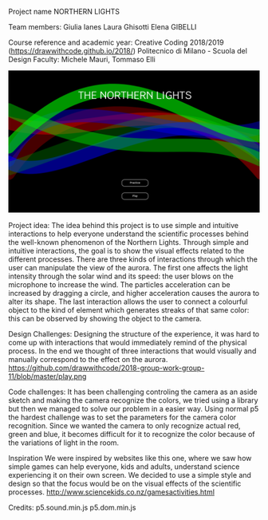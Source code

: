 Project name
NORTHERN LIGHTS

Team members:
Giulia Ianes
Laura Ghisotti
Elena GIBELLI

Course reference and academic year:
Creative Coding 2018/2019 (https://drawwithcode.github.io/2018/)
Politecnico di Milano - Scuola del Design
Faculty: Michele Mauri, Tommaso Elli


![alt text](https://github.com/drawwithcode/2018-group-work-group-11/blob/master/aurora.png)


Project idea:
The idea behind this project is to use simple and intuitive interactions to help everyone understand the scientific processes behind the well-known phenomenon of the Northern Lights. Through simple and intuitive interactions, the goal is to show the visual effects related to the different processes.
There are three kinds of interactions through which the user can manipulate the view of the aurora. The first one affects the light intensity through the solar wind and its speed: the user blows on the microphone to increase the wind. The particles acceleration can be increased by dragging a circle, and higher acceleration causes the aurora to alter its shape. The last interaction allows the user to connect a colourful object to the kind of element which generates streaks of that same color: this can be observed by showing the object to the camera.

Design Challenges:
Designing the structure of the experience, it was hard to come up with interactions that would immediately remind of the physical process. In the end we thought of three interactions that would visually and manually correspond to the effect on the aurora.
https://github.com/drawwithcode/2018-group-work-group-11/blob/master/play.png

Code challenges:
It has been challenging controling the camera as an aside sketch and making the camera recognize the colors, we tried using a library but then we managed to solve our problem in a easier way.
Using normal p5 the hardest challenge was to set the parameters for the camera color recognition. Since we wanted the camera to only recognize actual red, green and blue, it becomes difficult for it to recognize the color because of the variations of light in the room.

Inspiration
We were inspired by websites like this one, where we saw how simple games can help everyone, kids and adults, understand science experiencing it on their own screen. We decided to use a simple style and design so that the focus would be on the visual effects of the scientific processes.
http://www.sciencekids.co.nz/gamesactivities.html

Credits:
p5.sound.min.js
p5.dom.min.js

